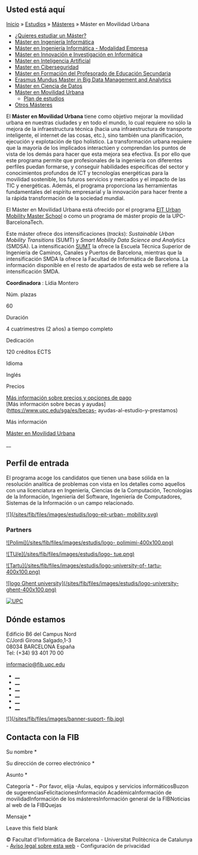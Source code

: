 ## Usted está aquí

[Inicio](/es) » [Estudios](/es/estudios) » [Másteres](/es/estudios/masteres) »
Máster en Movilidad Urbana

  * [¿Quieres estudiar un Máster?](/es/estudios/masteres/quieres-estudiar-un-master)
  * [Máster en Ingeniería Informática](/es/estudios/masteres/master-en-ingenieria-informatica)
  * [Máster en Ingeniería Informática - Modalidad Empresa](/es/estudios/masteres/master-en-ingenieria-informatica-modalidad-empresa)
  * [Máster en Innovación e Investigación en Informática](/es/estudios/masteres/master-en-innovacion-e-investigacion-en-informatica)
  * [Máster en Inteligencia Artificial](/es/estudios/masteres/master-en-inteligencia-artificial)
  * [Master en Ciberseguridad](/es/estudios/masteres/master-en-ciberseguridad)
  * [Máster en Formación del Profesorado de Educación Secundaria](/es/estudios/masteres/master-en-formacion-del-profesorado-de-educacion-secundaria-obligatoria-y-bachillerato-formacion-profesional-y-ensenanza)
  * [Erasmus Mundus Master in Big Data Management and Analytics](/es/estudios/masteres/erasmus-mundus-master-big-data-management-and-analytics)
  * [Máster en Ciencia de Datos](/es/estudios/masteres/master-en-ciencia-de-datos)
  * [Máster en Movilidad Urbana](/es/estudios/masteres/master-en-movilidad-urbana)
    * [Plan de estudios](/es/estudios/masteres/master-en-movilidad-urbana/plan-de-estudios)
  * [Otros Másteres](/es/estudios/masteres/otros-masters)

El **Máster en Movilidad Urbana**  tiene como objetivo mejorar la movilidad
urbana en nuestras ciudades y en todo el mundo, lo cual requiere no sólo la
mejora de la infraestructura técnica (hacia una infraestructura de transporte
inteligente, el internet de las cosas, etc.), sino también una planificación,
ejecución y explotación de tipo holístico. La transformación urbana requiere
que la mayoría de los implicados interactúen y comprendan los puntos de vista
de los demás para hacer que esta mejora sea efectiva. Es por ello que este
programa permite que profesionales de la ingeniería con diferentes perfiles
puedan formarse, y conseguir habilidades específicas del sector y
conocimientos profundos de ICT y tecnologías energéticas para la movilidad
sostenible, los futuros servicios y mercados y el impacto de las TIC y
energéticas. Además, el programa proporciona las herramientas fundamentales
del espíritu empresarial y la innovación para hacer frente a la rápida
transformación de la sociedad mundial.

El Máster en Movilidad Urbana está ofrecido por el programa [EIT Urban
Mobility Master School](https://www.eiturbanmobility.eu/masterschool/) o como
un programa de máster propio de la UPC-BarcelonaTech.

Este máster ofrece dos intensificaciones (_tracks_): _Sustainable Urban
Mobility Transitions_ (SUMT) y _Smart Mobility Data Science and Analytics_
(SMDSA). La intensificación
[SUMT](https://camins.upc.edu/en/Studies/master/urban_mobility) la ofrece la
Escuela Técnica Superior de Ingeniería de Caminos, Canales y Puertos de
Barcelona, ​​mientras que la intensificación SMDA la ofrece la Facultad de
Informática de Barcelona. La información disponible en el resto de apartados
de esta web se refiere a la intensificación SMDA.

**Coordinadora** : Lídia Montero

Núm. plazas

60

Duración

4 cuatrimestres (2 años) a tiempo completo

Dedicación

120 créditos ECTS

Idioma

Inglés

Precios

[Más información sobre precios y opciones de
pago](https://www.upc.edu/es/masteres/precios-y-becas)  
[Más información sobre becas y ayudas](https://www.upc.edu/sga/es/becas-
ayudas-al-estudio-y-prestamos)

Más información

[ Máster en Movilidad Urbana
](https://camins.upc.edu/es/estudios/master/urban_mobility?set_language=es)

__

## Perfil de entrada

El programa acoge los candidatos que tienen una base sólida en la resolución
analítica de problemas con vista en los detalles como aquellos con una
licenciatura en Ingeniería, Ciencias de la Computación, Tecnologías de la
Información, Ingeniería del Software, Ingeniería de Computadores, Sistemas de
la Información o un campo relacionado.

[![](/sites/fib/files/images/estudis/logo-eit-urban-
mobility.svg)](https://www.eiturbanmobility.eu/)

### Partners

[![Polimi](/sites/fib/files/images/estudis/logo-
polimimi-400x100.png)](https://www.polimi.it/)

[![TU/e](/sites/fib/files/images/estudis/logo-
tue.png)](https://www.tue.nl/en/)

[![Tartu](/sites/fib/files/images/estudis/logo-university-of-
tartu-400x100.png)](https://ut.ee/en)

[![logo Ghent university](/sites/fib/files/images/estudis/logo-university-
ghent-400x100.png)](https://www.ugent.be/en)

[![UPC](/sites/fib/files/images/logoupc_trans.gif)](https://www.upc.edu/)

## Dónde estamos

Edificio B6 del Campus Nord  
C/Jordi Girona Salgado,1-3  
08034 BARCELONA España  
Tel: (+34) 93 401 70 00

[informacio@fib.upc.edu](mailto:informacio@fib.upc.edu)

  * [__](/es/noticies/rss.rss)
  * [__](https://www.facebook.com/fib.upc)
  * [__](https://twitter.com/fib_upc)
  * [__](https://www.flickr.com/photos/fib-upc/albums)
  * [__](https://www.youtube.com/user/mediafib)
  * [__](https://www.instagram.com/fib.upc/)

[![](/sites/fib/files/images/banner-suport-
fib.jpg)](http://suport.fib.upc.edu)

## Contacta con la FIB

Su nombre *

Su dirección de correo electrónico *

Asunto *

Categoría * \- Por favor, elija -Aulas, equipos y servicios informáticosBuzon
de sugerenciasFelicitacionesInformación AcadémicaInformación de
movilidadInformación de los másteresInformación general de la FIBNoticias al
web de la FIBQuejas

Mensaje *

Leave this field blank

© Facultat d'Informàtica de Barcelona - Universitat Politècnica de Catalunya -
[Avíso legal sobre esta web](/es/aviso-legal-sobre-esta-web) \- Configuración
de privacidad

